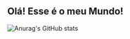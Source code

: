 ## Olá! Esse é o meu Mundo!

![Anurag's GitHub stats](https://github-readme-stats.vercel.app/api?username=MaiBV&theme=dark&show_icons=true)

<!--
**MaiBV/MaiBV** is a ✨ _special_ ✨ repository because its `README.md` (this file) appears on your GitHub profile.

Here are some ideas to get you started:

- 🔭 I’m currently working on ...
- 🌱 I’m currently learning ...
- 👯 I’m looking to collaborate on ...
- 🤔 I’m looking for help with ...
- 💬 Ask me about ...
- 📫 How to reach me: ...
- 😄 Pronouns: ...
- ⚡ Fun fact: ...
-->
